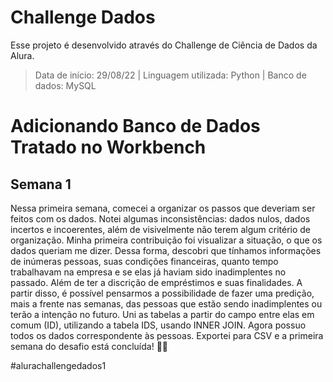 # Challenge Dados
Esse projeto é desenvolvido através do Challenge de Ciência de Dados da Alura. 

> Data de início: 29/08/22 |
> Linguagem utilizada: Python |
> Banco de dados: MySQL

# Adicionando Banco de Dados Tratado no Workbench 
## Semana 1

Nessa primeira semana, comecei a organizar os passos que deveriam ser feitos com os dados. Notei algumas inconsistências: dados nulos, dados incertos e incoerentes, além de visivelmente não terem algum critério de organização. 
Minha primeira contribuição foi visualizar a situação, o que os dados queriam me dizer. Dessa forma, descobri que tínhamos informações de inúmeras pessoas, suas condições financeiras, quanto tempo trabalhavam na empresa e se elas já haviam sido inadimplentes no passado. Além de ter a discrição de empréstimos e suas finalidades.
A partir disso, é possível pensarmos a possibilidade de fazer uma predição, mais a frente nas semanas, das pessoas que estão sendo inadimplentes ou terão a intenção no futuro.
Uni as tabelas a partir do campo entre elas em comum (ID), utilizando a tabela IDS, usando INNER JOIN. Agora possuo todos os dados correspondente às pessoas. Exportei para CSV e a primeira semana do desafio está concluída! 🚀🔥 

#alurachallengedados1
